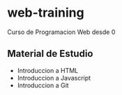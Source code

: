 # web-training
Curso de Programacion Web desde 0

## Material de Estudio

* Introduccion a HTML
* Introduccion a Javascript
* Introduccion a Git